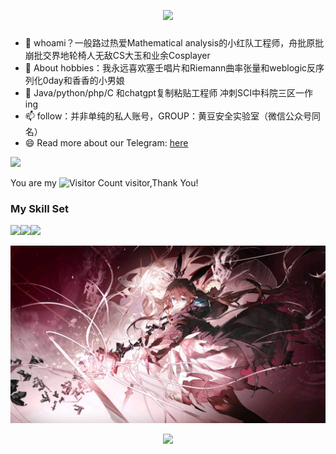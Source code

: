 <!-- https://github.com/kyechan99/capsule-render -->
<p align="center">
<img src="https://capsule-render.vercel.app/api?type=waving&color=timeGradient&height=300&&section=header&text=HI%20THERE!&fontSize=90&fontAlign=50&fontAlignY=30&desc=I%20am%20OracleNep!&descAlign=50&descSize=30&descAlignY=60&animation=twinkling" />
</p>



###

- 🔭 whoami？一般路过热爱Mathematical analysis的小红队工程师，舟批原批崩批交界地轮椅人无敌CS大玉和业余Cosplayer
- 🌱 About hobbies：我永远喜欢塞壬唱片和Riemann曲率张量和weblogic反序列化0day和香香的小男娘
- 💬 Java/python/php/C 和chatgpt复制粘贴工程师 冲刺SCI中科院三区一作ing
- 📫 follow：并非单纯的私人账号，GROUP：黄豆安全实验室（微信公众号同名）
- 😄 Read more about our Telegram: [here](https://t.me/Oracleimpact)

![](https://github-readme-stats.vercel.app/api?username=OracleNep&show_icons=true&theme=transparent)

You are my ![Visitor Count](https://profile-counter.glitch.me/OracleNep/count.svg) visitor,Thank You!

### My Skill Set

![](https://img.shields.io/badge/Java-ED8B00?style=for-the-badge&logo=openjdk&logoColor=white)![](https://img.shields.io/badge/Python-3776AB?style=for-the-badge&logo=python&logoColor=white)![](https://img.shields.io/badge/PHP-777BB4?style=for-the-badge&logo=php&logoColor=white)

<img src="1.jpg" >

<!-- https://github.com/DenverCoder1/readme-typing-svg -->
<p align="center">
<img src="https://readme-typing-svg.demolab.com?font=Orbitron&size=25&pause=1000&center=true&vCenter=true&random=false&width=600&lines=So+stay+alive+bravely" />
</p>









